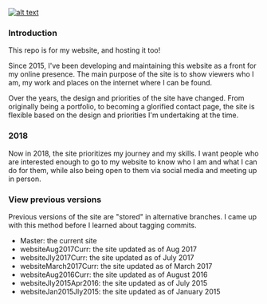 [![alt text](https://yt3.ggpht.com/xlk6hHMM15yqMwGbggiyYE-2g8cjQ27WyQQD3t9wNPBk_Xcy1AdkC1q7127dvEujokCHaiamBuw=w2120-fcrop64=1,00000000ffffffff-nd-c0xffffffff-rj-k-no "arjunkalburgi.com")](https://www.arjunkalburgi.com)

### Introduction
This repo is for my website, and hosting it too! 

Since 2015, I've been developing and maintaining this website as a front for my online presence. 
The main purpose of the site is to show viewers who I am, my work and places on the internet where I can be found. 

Over the years, the design and priorities of the site have changed. From originally being a portfolio, to becoming a glorified contact page, the site is flexible based on the design and priorities I'm undertaking at the time. 

### 2018 

Now in 2018, the site prioritizes my journey and my skills. I want people who are interested enough to go to my website to know who I am and what I can do for them, while also being open to them via social media and meeting up in person. 

### View previous versions 

Previous versions of the site are "stored" in alternative branches. I came up with this method before I learned about tagging commits. 
* Master: the current site
* websiteAug2017Curr: the site updated as of Aug 2017 
* websiteJly2017Curr: the site updated as of July 2017
* websiteMarch2017Curr: the site updated as of March 2017
* websiteAug2016Curr: the site updated as of August 2016
* websiteJly2015Apr2016: the site updated as of July 2015
* websiteJan2015Jly2015: the site updated as of January 2015
